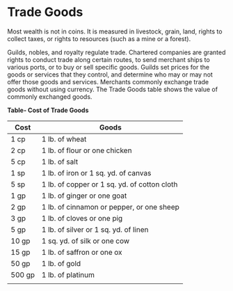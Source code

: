 # Trade Goods

Most wealth is not in coins. It is measured in livestock, grain, land, rights to collect taxes, or rights to resources (such as a mine or a forest).

Guilds, nobles, and royalty regulate trade. Chartered companies are granted rights to conduct trade along certain routes, to send merchant ships to various ports, or to buy or sell specific goods. Guilds set prices for the goods or services that they control, and determine who may or may not offer those goods and services. Merchants commonly exchange trade goods without using currency. The Trade Goods table shows the value of commonly exchanged goods.

**Table- Cost of Trade Goods**

| Cost   | Goods                                        |
|--------|----------------------------------------------|
| 1 cp   | 1 lb. of wheat                               |
| 2 cp   | 1 lb. of flour or one chicken                |
| 5 cp   | 1 lb. of salt                                |
| 1 sp   | 1 lb. of iron or 1 sq. yd. of canvas         |
| 5 sp   | 1 lb. of copper or 1 sq. yd. of cotton cloth |
| 1 gp   | 1 lb. of ginger or one goat                  |
| 2 gp   | 1 lb. of cinnamon or pepper, or one sheep    |
| 3 gp   | 1 lb. of cloves or one pig                   |
| 5 gp   | 1 lb. of silver or 1 sq. yd. of linen        |
| 10 gp  | 1 sq. yd. of silk or one cow                 |
| 15 gp  | 1 lb. of saffron or one ox                   |
| 50 gp  | 1 lb. of gold                                |
| 500 gp | 1 lb. of platinum                            |
|        |                                              |

